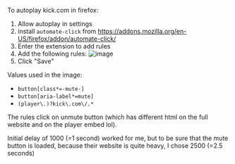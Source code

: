 To autoplay kick.com in firefox:
1. Allow autoplay in settings
1. install `automate-click` from https://addons.mozilla.org/en-US/firefox/addon/automate-click/
2. Enter the extension to add rules
3. Add the following rules:
![image](https://github.com/yonixw/LivestreamDockerRecorder/assets/5826209/0f6c73a0-37a6-4f90-b827-42a14898cb0c)
4. Click "Save"

Values used in the image:
* `button[class*=-mute-]`
* `button[aria-label*=mute]`
* `(player\.)?kick\.com\/.*`

The rules click on unmute button (which has different html on the full website and on the player embed lol). 

Initial delay of 1000 (=1 second) worked for me, but to be sure that the mute button is loaded, because their website is quite heavy, I chose 2500 (=2.5 seconds)
